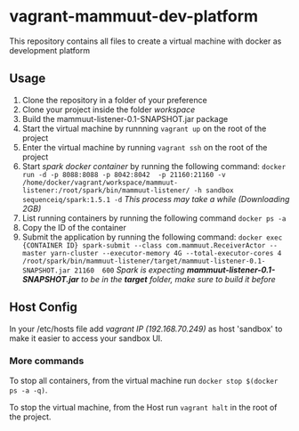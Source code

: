 # vagrant-mammuut-dev-platform
This repository contains all files to create a virtual machine with docker as development platform

## Usage

1. Clone the repository in a folder of your preference
2. Clone your project inside the folder _workspace_
3. Build the mammuut-listener-0.1-SNAPSHOT.jar package
4. Start the virtual machine by runnning `vagrant up` on the root of the project 
5. Enter the virtual machine by running  `vagrant ssh` on the root of the project
6. Start _spark docker container_ by running the following command:
`docker run -d -p 8088:8088 -p 8042:8042  -p 21160:21160 -v /home/docker/vagrant/workspace/mammuut-listener:/root/spark/bin/mammuut-listener/ -h sandbox sequenceiq/spark:1.5.1 -d`
_This process may take a while (Downloading 2GB)_
7. List running containers by running the following command `docker ps -a`
8. Copy the ID of the container
8. Submit the application by running the following command:
`docker exec {CONTAINER ID} spark-submit --class com.mammuut.ReceiverActor --master yarn-cluster --executor-memory 4G --total-executor-cores 4 /root/spark/bin/mammuut-listener/target/mammuut-listener-0.1-SNAPSHOT.jar 21160  600`
_Spark is expecting **mammuut-listener-0.1-SNAPSHOT.jar** to be in the **target** folder, make sure to build it before_

## Host Config
In your /etc/hosts file add _vagrant IP (192.168.70.249)_ as host 'sandbox' to make it easier to access your sandbox UI.

### More commands
To stop all containers, from the virtual machine run `docker stop $(docker ps -a -q)`.

To stop the virtual machine, from the Host run `vagrant halt` in the root of the project.

